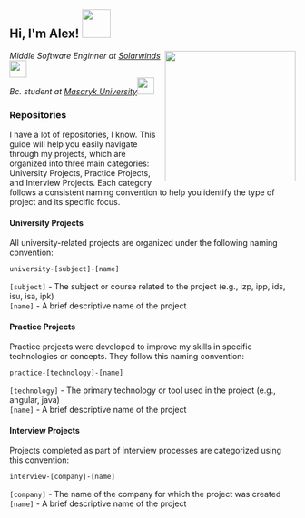 <h2> Hi, I'm Alex! <img src="https://media.giphy.com/media/mGcNjsfWAjY5AEZNw6/giphy.gif" width="50"></h2>
<img align='right' src="https://media.giphy.com/media/M9gbBd9nbDrOTu1Mqx/giphy.gif" width="230">
<p><em>Middle Software Enginner at <a href="https://www.solarwinds.com/">Solarwinds</a><img src="https://media.giphy.com/media/WUlplcMpOCEmTGBtBW/giphy.gif" width="30"></br>Bc. student at <a href="https://www.fi.muni.cz/">Masaryk University</a><img src="https://media.giphy.com/media/fYSnHlufseco8Fh93Z/giphy.gif" width="30"> 
</em></p>

### Repositories

I have a lot of repositories, I know. This guide will help you easily navigate through my projects, which are organized into three main categories: University Projects, Practice Projects, and Interview Projects. Each category follows a consistent naming convention to help you identify the type of project and its specific focus.

#### University Projects

All university-related projects are organized under the following naming convention:

```bash
university-[subject]-[name]
```

`[subject]` - The subject or course related to the project (e.g., izp, ipp, ids, isu, isa, ipk) <br />
`[name]` - A brief descriptive name of the project

#### Practice Projects

Practice projects were developed to improve my skills in specific technologies or concepts. They follow this naming convention:

```bash
practice-[technology]-[name]
```

`[technology]` - The primary technology or tool used in the project (e.g., angular, java) <br />
`[name]` - A brief descriptive name of the project

#### Interview Projects

Projects completed as part of interview processes are categorized using this convention:
```bash
interview-[company]-[name]
```

`[company]` - The name of the company for which the project was created <br />
`[name]` - A brief descriptive name of the project
